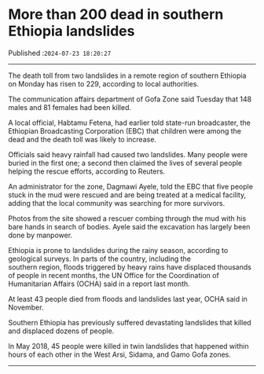 # More than 200 dead in southern Ethiopia landslides

Published :`2024-07-23 18:20:27`

---

The death toll from two landslides in a remote region of southern Ethiopia on Monday has risen to 229, according to local authorities.

The communication affairs department of Gofa Zone said Tuesday that 148 males and 81 females had been killed.

A local official, Habtamu Fetena, had earlier told state-run broadcaster, the Ethiopian Broadcasting Corporation (EBC) that children were among the dead and the death toll was likely to increase.

Officials said heavy rainfall had caused two landslides. Many people were buried in the first one; a second then claimed the lives of several people helping the rescue efforts, according to Reuters.

An administrator for the zone, Dagmawi Ayele, told the EBC that five people stuck in the mud were rescued and are being treated at a medical facility, adding that the local community was searching for more survivors.

Photos from the site showed a rescuer combing through the mud with his bare hands in search of bodies. Ayele said the excavation has largely been done by manpower.

Ethiopia is prone to landslides during the rainy season, according to geological surveys. In parts of the country, including the southern region, floods triggered by heavy rains have displaced thousands of people in recent months, the UN Office for the Coordination of Humanitarian Affairs (OCHA) said in a report last month.

At least 43 people died from floods and landslides last year, OCHA said in November.

Southern Ethiopia has previously suffered devastating landslides that killed and displaced dozens of people.

In May 2018, 45 people were killed in twin landslides that happened within hours of each other in the West Arsi, Sidama, and Gamo Gofa zones.

---

